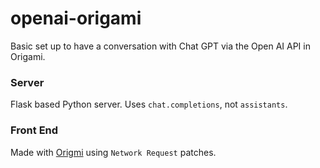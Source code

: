 # openai-origami
Basic set up to have a conversation with Chat GPT via the Open AI API in Origami.

### Server
Flask based Python server. Uses `chat.completions`, not `assistants`. 

### Front End
Made with [Origmi](https://origami.design/) using `Network Request` patches.